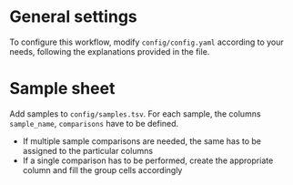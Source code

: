 # General settings
To configure this workflow, modify ``config/config.yaml`` according to your needs, following the explanations provided in the file.

# Sample sheet

Add samples to `config/samples.tsv`. For each sample, the columns `sample_name`, `comparisons` have to be defined.
* If multiple sample comparisons are needed, the same has to be assigned to the particular columns
* If a single comparison has to be performed, create the appropriate column and fill the group cells accordingly
